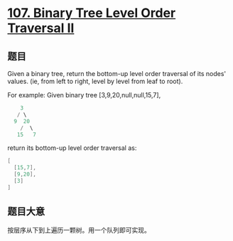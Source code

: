 # [107. Binary Tree Level Order Traversal II](https://leetcode.com/problems/binary-tree-level-order-traversal-ii/)

## 题目

Given a binary tree, return the bottom-up level order traversal of its nodes' values. (ie, from left to right, level by level from leaf to root).

For example:
Given binary tree [3,9,20,null,null,15,7],

```c
    3
   / \
  9  20
    /  \
   15   7
```

return its bottom-up level order traversal as:


```c
[
  [15,7],
  [9,20],
  [3]
]
```
 

## 题目大意

按层序从下到上遍历一颗树。用一个队列即可实现。



